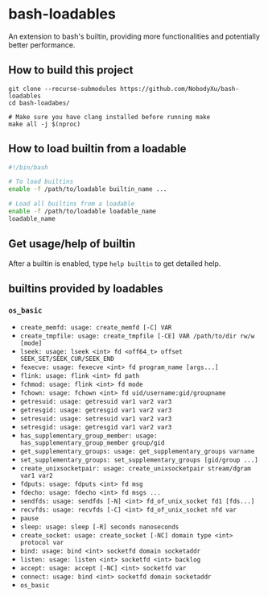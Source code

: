 # bash-loadables

An extension to bash's builtin, providing more functionalities and potentially better performance.

## How to build this project

```
git clone --recurse-submodules https://github.com/NobodyXu/bash-loadables
cd bash-loadabes/

# Make sure you have clang installed before running make
make all -j $(nproc)
```

## How to load builtin from a loadable

```bash
#!/bin/bash

# To load builtins
enable -f /path/to/loadable builtin_name ...

# Load all builtins from a loadable
enable -f /path/to/loadable loadable_name
loadable_name
```

## Get usage/help of builtin

After a builtin is enabled, type `help builtin` to get detailed help.

## builtins provided by loadables

### `os_basic`

 - `create_memfd: usage: create_memfd [-C] VAR`
 - `create_tmpfile: usage: create_tmpfile [-CE] VAR /path/to/dir rw/w [mode]`
 - `lseek: usage: lseek <int> fd <off64_t> offset SEEK_SET/SEEK_CUR/SEEK_END`
 - `fexecve: usage: fexecve <int> fd program_name [args...]`
 - `flink: usage: flink <int> fd path`
 - `fchmod: usage: flink <int> fd mode`
 - `fchown: usage: fchown <int> fd uid/username:gid/groupname`
 - `getresuid: usage: getresuid var1 var2 var3`
 - `getresgid: usage: getresgid var1 var2 var3`
 - `setresuid: usage: setresuid var1 var2 var3`
 - `setresgid: usage: getresgid var1 var2 var3`
 - `has_supplementary_group_member: usage: has_supplementary_group_member group/gid`
 - `get_supplementary_groups: usage: get_supplementary_groups varname`
 - `set_supplementary_groups: set_supplementary_groups [gid/group ...]`
 - `create_unixsocketpair: usage: create_unixsocketpair stream/dgram var1 var2`
 - `fdputs: usage: fdputs <int> fd msg`
 - `fdecho: usage: fdecho <int> fd msgs ...`
 - `sendfds: usage: sendfds [-N] <int> fd_of_unix_socket fd1 [fds...]`
 - `recvfds: usage: recvfds [-C] <int> fd_of_unix_socket nfd var`
 - `pause`
 - `sleep: usage: sleep [-R] seconds nanoseconds`
 - `create_socket: usage: create_socket [-NC] domain type <int> protocol var`
 - `bind: usage: bind <int> socketfd domain socketaddr`
 - `listen: usage: listen <int> socketfd <int> backlog`
 - `accept: usage: accept [-NC] <int> socketfd var`
 - `connect: usage: bind <int> socketfd domain socketaddr`
 - `os_basic`

